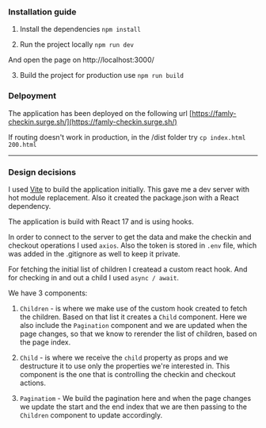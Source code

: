 ### Installation guide

1. Install the dependencies
   `npm install`

2. Run the project locally
   `npm run dev`

And open the page on http://localhost:3000/

3. Build the project for production use
   `npm run build`

### Delpoyment

The application has been deployed on the following url [https://famly-checkin.surge.sh/](https://famly-checkin.surge.sh/)

If routing doesn't work in production, in the /dist folder try `cp index.html 200.html`

---

### Design decisions

I used [Vite](https://vitejs.dev/) to build the application initially. This gave me a dev server with hot module replacement. Also it created the package.json with a React dependency.

The application is build with React 17 and is using hooks.

In order to connect to the server to get the data and make the checkin and checkout operations I used `axios`. Also the token is stored in `.env` file, which was added in the .gitignore as well to keep it private.

For fetching the initial list of children I createad a custom react hook. And for checking in and out a child I used `async / await`.

We have 3 components:

1. `Children` - is where we make use of the custom hook created to fetch the children. Based on that list it creates a `Child` component. Here we also include the `Pagination` component and we are updated when the page changes, so that we know to rerender the list of children, based on the page index.

2. `Child` - is where we receive the `child` property as props and we destructure it to use only the properties we're interested in. This component is the one that is controlling the checkin and checkout actions.

3. `Paginatiom` - We build the pagination here and when the page changes we update the start and the end index that we are then passing to the `Children` component to update accordingly.
